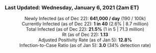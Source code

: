 ### Last Updated: Wednesday, January 6, 2021 (2am ET)
<p align="center">
Newly Infected (as of Dec 22): <b>641,000 / day</b> 
(190 / 100k)<br>
Currently Infected (as of Dec 22): <b>1 in 40</b>
(2.6% | 8.7 million)<br>
Total Infected (as of Dec 22): <b>21.5%</b>
(1 in 5 | 71.3 million)<br>
Rt (as of Dec 22): <b>1.13</b><br>
Adjusted Positivity Rate (as of Jan 5): <b>12.8%</b><br>
Infection-to-Case Ratio (as of Jan 5): <b>3.0</b> (34% detection rate)</p>